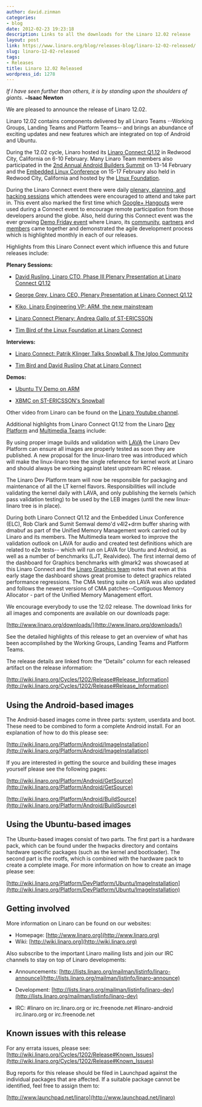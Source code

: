```yaml
---
author: david.zinman
categories:
- blog
date: 2012-02-23 19:23:18
description: Links to all the downloads for the Linaro 12.02 release
layout: post
link: https://www.linaro.org/blog/releases-blog/linaro-12-02-released/
slug: linaro-12-02-released
tags:
- Releases
title: Linaro 12.02 Released
wordpress_id: 1278
---
```


_If I have seen further than others, it is by standing upon the shoulders of giants._ ~**Isaac Newton**

We are pleased to announce the release of Linaro 12.02.

Linaro 12.02 contains components delivered by all Linaro Teams --Working Groups, Landing Teams and Platform Teams-- and brings an abundance of exciting updates and new features which are integrated on top of Android and Ubuntu.

During the 12.02 cycle, Linaro hosted its [Linaro Connect Q1.12](http://connect.linaro.org/resources/) in Redwood City, California on 6-10 February.  Many Linaro Team members also participated in the [2nd Annual Android Builders Summit](https://events.linuxfoundation.org/events/android-builders-summit) on 13-14 February and the [Embedded Linux Conference](https://events.linuxfoundation.org/events/embedded-linux-conference) on 15-17 February also held in Redwood City, California and hosted by the [LInux Foundation](http://www.linuxfoundation.org/).

During the Linaro Connect event there were daily [plenary, planning, and hacking sessions](http://connect.linaro.org/resources/#schedule) which attendees were encouraged to attend and take part in.  This event also marked the first time which [Google+ Hangouts](http://www.google.com/+/learnmore/) were used during a Connect event to encourage remote participation from those developers around the globe.  Also, held during this Connect event was the ever growing [Demo Friday event](http://connect.linaro.org/events/linaro-connect-q1-12-demo-friday/) where Linaro, its [community](http://www.linaro.org/community/), [partners](http://www.linaro.org/linaro-partners-program/) and [members](http://www.linaro.org/members/) came together and demonstrated the agile development process which is highlighted monthly in each of our releases.

Highlights from this Linaro Connect event which influence this and future releases include:

**Plenary Sessions:**

* [ David Rusling, Linaro CTO, Phase III Plenary Presentation at Linaro Connect Q1.12](http://www.youtube.com/watch?v=ZSoCCRF7Hl0&list=UUAl2MfCBjH5y0nIym0ujHfg&index=9&feature=plcp)


* [George Grey, Linaro CEO, Plenary Presentation at Linaro Connect Q1.12](http://www.youtube.com/watch?v=Cl4Yr9rf7fQ&list=UUAl2MfCBjH5y0nIym0ujHfg&index=8&feature=plcp)


* [Kiko, Linaro Engineering VP: ARM, the new mainstream](http://www.youtube.com/watch?v=86Ox3wWOWTw&list=UUAl2MfCBjH5y0nIym0ujHfg&index=7&feature=plcp)


* [Linaro Connect Plenary: Andrea Gallo of ST-ERICSSON](http://www.youtube.com/watch?v=-WnsPPq_A50&list=UUAl2MfCBjH5y0nIym0ujHfg&index=5&feature=plcp)


* [Tim Bird of the Linux Foundation at Linaro Connect](http://www.youtube.com/watch?v=dub3HgezCAs&list=UUAl2MfCBjH5y0nIym0ujHfg&index=2&feature=plcp)

**Interviews:**

* [Linaro Connect: Patrik Klinger Talks Snowball & The Igloo Community](http://www.youtube.com/watch?v=cxYdyEEb9X4&list=UUAl2MfCBjH5y0nIym0ujHfg&index=6&feature=plcp)


* [Tim Bird and David Rusling Chat at Linaro Connect](http://www.youtube.com/watch?v=xgdTzBl-3wQ&list=UUAl2MfCBjH5y0nIym0ujHfg&index=1&feature=plcp)

**Demos:**

* [Ubuntu TV Demo on ARM](http://www.youtube.com/watch?v=tpIFaAxyFGE&list=UUAl2MfCBjH5y0nIym0ujHfg&index=4&feature=plcp)


* [XBMC on ST-ERICSSON's Snowball](http://www.youtube.com/watch?v=14p-WOFAWWw&list=UUAl2MfCBjH5y0nIym0ujHfg&index=3&feature=plcp)

Other video from Linaro can be found on the [Linaro Youtube channel](http://www.youtube.com/user/linaroorg).

Additional highlights from Linaro Connect Q1.12 from the Linaro [Dev Platform](https://wiki.linaro.org/Platform/DevPlatform) and [Multimedia Teams](https://wiki.linaro.org/WorkingGroups/Middleware/Multimedia) include:

By using proper image builds and validation with [LAVA](https://wiki.linaro.org/Platform/Validation/LAVA/Documentation) the Linaro Dev Platform can ensure all images are properly tested as soon they are published. A new proposal for the linux-linaro tree was introduced which will make the linux-linaro tree the single reference for kernel work at Linaro and should always be working against latest upstream RC release.

The Linaro Dev Platform team will now be responsible for packaging and maintenance of all the LT kernel flavors. Responsibilities will include validating the kernel daily with LAVA, and only publishing the kernels (which pass validation testing) to be used by the LEB images (until the new linux-linaro tree is in place).

During both Linaro Connect Q1.12 and the Embedded Linux Conference (ELC), Rob Clark and Sumit Semwal demo'd v4l2+drm buffer sharing with dmabuf as part of the Unified Memory Management work carried out by Linaro and its members.  The Multimedia team worked to improve the validation outlook on LAVA for audio and created test definitions which are related to e2e tests-- which will run on LAVA for Ubuntu and Android, as well as a number of benchmarks (LJT, Realvideo). The first internal demo of the dashboard for Graphics benchmarks with glmark2 was showcased at this Linaro Connect and the [Linaro Graphics team](https://wiki.linaro.org/WorkingGroups/Middleware/Graphics) notes that even at this early stage the dashboard shows great promise to detect graphics related performance regressions. The CMA testing suite on LAVA was also updated and follows the newest versions of CMA patches--Contiguous Memory Allocator - part of the Unified Memory Management effort.

We encourage everybody to use the 12.02 release. The download links for all images and components are available on our downloads page:

[http://www.linaro.org/downloads/](http://www.linaro.org/downloads/)

See the detailed highlights of this release to get an overview of what has been accomplished by the Working Groups, Landing Teams and Platform Teams.

The release details are linked from the “Details” column for each released artifact on the release information:

[http://wiki.linaro.org/Cycles/1202/Release#Release_Information](http://wiki.linaro.org/Cycles/1202/Release#Release_Information)

## Using the Android-based images

The Android-based images come in three parts: system, userdata and boot.
These need to be combined to form a complete Android install. For an explanation of how to do this please see:

[http://wiki.linaro.org/Platform/Android/ImageInstallation](http://wiki.linaro.org/Platform/Android/ImageInstallation)

If you are interested in getting the source and building these images yourself please see the following pages:

[http://wiki.linaro.org/Platform/Android/GetSource](http://wiki.linaro.org/Platform/Android/GetSource)

[http://wiki.linaro.org/Platform/Android/BuildSource](http://wiki.linaro.org/Platform/Android/BuildSource)


## Using the Ubuntu-based images

The Ubuntu-based images consist of two parts. The first part is a hardware pack, which can be found under the hwpacks directory and contains hardware specific packages (such as the kernel and bootloader). The second part is the rootfs, which is combined with the hardware pack to create a complete image. For more information on how to create an image please see:

[http://wiki.linaro.org/Platform/DevPlatform/Ubuntu/ImageInstallation](http://wiki.linaro.org/Platform/DevPlatform/Ubuntu/ImageInstallation)



## Getting involved



More information on Linaro can be found on our websites:
* Homepage: [http://www.linaro.org](http://www.linaro.org)
* Wiki: [http://wiki.linaro.org](http://wiki.linaro.org)

Also subscribe to the important Linaro mailing lists and join our IRC
channels to stay on top of Linaro developments:

* Announcements:
[http://lists.linaro.org/mailman/listinfo/linaro-announce](http://lists.linaro.org/mailman/listinfo/linaro-announce)

* Development:
[http://lists.linaro.org/mailman/listinfo/linaro-dev](http://lists.linaro.org/mailman/listinfo/linaro-dev)

* IRC:
#linaro on irc.linaro.org or irc.freenode.net
#linaro-android irc.linaro.org or irc.freenode.net


## Known issues with this release

For any errata issues, please see:
[http://wiki.linaro.org/Cycles/1202/Release#Known_Issues](http://wiki.linaro.org/Cycles/1202/Release#Known_Issues)

Bug reports for this release should be filed in Launchpad against the individual packages that are affected. If a suitable package cannot be identified, feel free to assign them to:

[http://www.launchpad.net/linaro](http://www.launchpad.net/linaro)